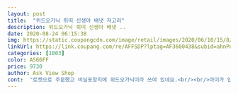 ```yaml
---
layout: post 
title:  "위드오가닉 쥐띠 신생아 배냇 저고리" 
description: 위드오가닉 쥐띠 신생아 배냇 ..
date: 2020-08-24 06:15:38 
img: https://static.coupangcdn.com/image/retail/images/2020/06/10/15/8/95d02a92-ef48-4cf2-9e94-b7da18ea0f1a.jpg 
linkUrl: https://link.coupang.com/re/AFFSDP?lptag=AF3600438&subid=ahnPublicAsk&pageKey=1731341450&itemId=2947136541&vendorItemId=70935714756&traceid=V0-113-dadb4115e789fba5 
categories: [1003] 
color: A566FF 
price: 9730 
author: Ask View Shop 
cont:  "로켓으로 주문했고 비닐포장지에 위드오가닉이라 쓰여 있네요.<br/><br/>아이가 입으면 자극없고 좋아할것 같아요.<br/><br/>오가닉면으로 굉장히 보들하고 좋네요.<br/> 그리고 화면보다 실물 그림이 더 귀엽네요.<br/>ㅋㅋ<br/>입고 벗기 편하게 끈으로 되어 있어서 더욱 좋고요.<br/><br/>잘 입힐께요.<br/><br/>잘받았습니다<br/>저고리 소매끝부분에 손싸개겸용으로 되어 있어서 한쪽소매는 사진처럼 손싸개로 해봤네요.<br/><br/>" 
---
```

